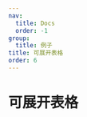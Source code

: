 ```yaml
---
nav:
  title: Docs
  order: -1
group:
  title: 例子
title: 可展开表格
order: 6
---
```


# 可展开表格

<code src="../../../src/expandable-row.tsx" title="可展开表格" desc="用户点击展开，可以展开行的详细信息" />
